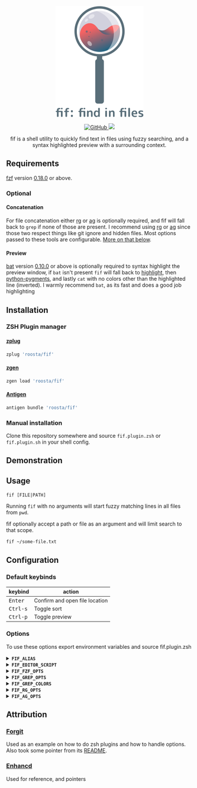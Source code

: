 <p align="center">
  <img height="300" src="https://raw.githubusercontent.com/roosta/fif/master/fif.svg?sanitize=true">
</p>

<p align="center">
  <a href="https://www.gnu.org/licenses/gpl-3.0.html">
    <img alt="GitHub" src="https://img.shields.io/github/license/roosta/fif?color=%23f76262">
  </a>
  <a href="https://github.com/roosta/fif/releases">
    <img src="https://img.shields.io/github/v/tag/roosta/fif?color=%23216583&label=version&sort=semver">
  </a>
</p>

<p align="center">
  fif is a shell utility to quickly find text in files using fuzzy
  searching, and a syntax highlighted preview with a surrounding
  context.
  </p>

## Requirements

[fzf](https://github.com/junegunn/fzf) version
[0.18.0](https://github.com/junegunn/fzf/releases/tag/0.18.0) or above.

### Optional

#### Concatenation

For file concatenation either
[rg](https://github.com/BurntSushi/ripgrep) or
[ag](https://github.com/ggreer/the_silver_searcher) is optionally
required, and fif will fall back to `grep` if none of those are present. I
recommend using [rg](https://github.com/BurntSushi/ripgrep) or
[ag](https://github.com/ggreer/the_silver_searcher) since those two
respect things like git ignore and hidden files. Most options passed to
these tools are configurable. [More on that below](#configuration).

#### Preview

[bat](https://github.com/sharkdp/bat) version
[0.10.0](https://github.com/sharkdp/bat/releases/tag/v0.10.0) or above
is optionally required to syntax highlight the preview window, if
`bat` isn't present `fif` will fall back to
[highlight](http://www.andre-simon.de/doku/highlight/highlight.php),
then [python-pygments](https://pygments.org/), and lastly `cat` with
no colors other than the highlighted line (inverted). I warmly
recommend `bat`, as its fast and does a good job highlighting

## Installation

### ZSH Plugin manager

#### [zplug](https://github.com/zplug/zplug)

```bash
zplug 'roosta/fif'
```

#### [zgen](https://github.com/tarjoilija/zgen)

```bash
zgen load 'roosta/fif'
```

#### [Antigen](https://github.com/zsh-users/antigen)

```bash
antigen bundle 'roosta/fif'
```

### Manual installation

Clone this repository somewhere and source `fif.plugin.zsh` or
`fif.plugin.sh` in your shell config.

## Demonstration

## Usage

```
fif [FILE|PATH]
```

Running `fif` with no arguments will start fuzzy matching lines in all
files from `pwd`.

fif optionally accept a path or file as an argument and will limit search to
that scope.

``` bash
fif ~/some-file.txt
```

## Configuration

### Default keybinds

  | keybind           | action                           |
  | ---------         | -------------------------------- |
  | <kbd>Enter</kbd>  | Confirm and open file location   |
  | <kbd>Ctrl-s</kbd> | Toggle sort                      |
  | <kbd>Ctrl-p</kbd> | Toggle preview                   |

### Options

To use these options export environment variables and source fif.plugin.zsh

<details> <summary><strong><code>FIF_ALIAS</code></strong></summary>
Change the command name of fif via this environment variable.

```bash
export FIF_ALIAS="my-alias"
source ~/fif-location/fif.plugin.zsh
my-alias ~/file.txt
```
</details>

<details>
<summary><strong><code>FIF_EDITOR_SCRIPT</code></strong></summary>

By default fif tries to use `$EDITOR` (see
[editor.sh](https://github.com/roosta/fif/blob/master/editor.sh)) to
open a given file, but since different editors have different syntax,
this variable exist to help setting up a custom editor. fif works out
of the box with Vim and Emacs but say I wanted to use visual studio
code:

First create a script file that takes two arguments. The first
argument is the line number of the selected match, the second is the
file that is to be opened.

So a custom editor script for visual studio code would look like this:

```bash
code --goto "${2}:${1}"
```

Save the file somewhere and point the `FIF_EDITOR_SCRIPT` variable to said file.

```bash
export FIF_EDITOR_SCRIPT="~/my-editor-script.sh"
```

Remember to set execute permissions for the script.

</details>

<details>
<summary><strong><code>FIF_FZF_OPTS</code></strong></summary>

Environment that contains the default options when using `fzf` via
`fif`. Default is:
```bash
export FIF_FZF_OPTS="
--ansi
--bind='ctrl-s:toggle-sort'
--bind='ctrl-p:toggle-preview'
--preview-window=up
"
```
in combination with what's defined in `FZF_DEFAULT_OPTS`. (No need to
repeat the options already defined in FZF_DEFAULT_OPTS)
</details>


<details>
<summary><strong><code>FIF_GREP_OPTS</code></strong></summary>
Environment variable storing an array of grep options. Default is:

```bash
# Single line
export FIF_GREP_OPTS="--color=always --exclude-dir={.git,.svn,CVS}"

# Multiline
export FIF_GREP_OPTS="\
  --color=always \
  --exclude-dir={.git,.svn,CVS} \
  "

```
</details>

<details>
<summary><strong><code>FIF_GREP_COLORS</code></strong></summary>
Colors used with grep, default is:

```bash
export FIF_GREP_COLORS="mt=97:ln=33:fn=34:se=37"
```
This will color filenames(fn) with blue, line number(ln) as yellow,
line contents(mt) as bright white, and separators(se) as white

Check out the Environment section in the grep manual for an overview.
</details>

<details>
<summary><strong><code>FIF_RG_OPTS</code></strong></summary>
Environment variable storing an array of rg options. Defaults:

```bash
# Single line
export FIF_RG_OPTS="--hidden --color always --colors=match:none --colors=path:fg:blue --colors=line:fg:yellow --follow"

# Multiline
export FIF_RG_OPTS="\
  --hidden \
  --color always \
  --colors=match:none \
  --colors=path:fg:blue \
  --colors=line:fg:yellow \
  --follow \
  "
```
</details>

<details>
<summary><strong><code>FIF_AG_OPTS</code></strong></summary>
Environment variable storing an array of ag options. Defaults:

```bash

# Multiline
export FIF_AG_OPTS="\
  --hidden \
  --color \
  --color-path 34 \
  --color-match 97 \
  --color-line-number 33 \
  --follow \
  "

# Single line

export FIF_AG_OPTS="--hidden --color --color-path 34 --color-match 97 --color-line-number 33 --follow"
```

Colors used are blue for path, bright white for match, and yellow line
number

</details>

## Attribution


### [Forgit](https://github.com/wfxr/forgit)

Used as an example on how to do zsh plugins and how to handle
options. Also took some pointer from its
[README](https://github.com/wfxr/forgit/blob/master/README.md).

### [Enhancd](https://github.com/b4b4r07/enhancd)
Used for reference, and pointers
